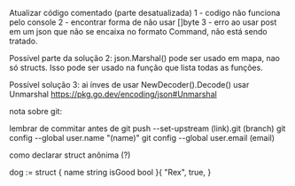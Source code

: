 Atualizar código comentado (parte desatualizada)
1 - codigo não funciona pelo console
2 - encontrar forma de não usar []byte
3 - erro ao usar post em um json que não se encaixa no formato Command, não está sendo tratado.

Possível parte da solução 2:
json.Marshal() pode ser usado em mapa, nao só structs. Isso pode ser usado na função que lista todas as funções.

Possível solução 3: ai ínves de usar NewDecoder().Decode() usar Unmarshal
https://pkg.go.dev/encoding/json#Unmarshal


nota sobre git:

lembrar de commitar antes de git push --set-upstream (link).git (branch)
git config --global user.name "(name)"
git config --global user.email (email)

como declarar struct anônima (?)

dog := struct {
    name   string
    isGood bool
}{
    "Rex",
    true,
}
